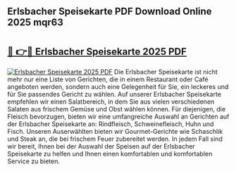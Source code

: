 ## Erlsbacher Speisekarte PDF Download Online 2025 mqr63

# <h2><a href="http://gc75n1v.nevu.top/?p=Erlsbacher+Speisekarte">🔗 👉🔴 Erlsbacher Speisekarte 2025 PDF</a></h2>

[![Erlsbacher Speisekarte 2025 PDF](https://i.imgur.com/dBaPXMq.png)](http://gc75n1v.nevu.top/?p=Erlsbacher+Speisekarte)
Die Erlsbacher Speisekarte ist nicht mehr nur eine Liste von Gerichten, die in einem Restaurant oder Café angeboten werden, sondern auch eine Gelegenheit für Sie, ein leckeres und für Sie passendes Gericht zu wählen. Auf unserer Erlsbacher Speisekarte empfehlen wir einen Salatbereich, in dem Sie aus vielen verschiedenen Salaten aus frischem Gemüse und Obst wählen können. Für diejenigen, die Fleisch bevorzugen, bieten wir eine umfangreiche Auswahl an Gerichten auf der Erlsbacher Speisekarte an: Rindfleisch, Schweinefleisch, Huhn und Fisch. Unseren Auserwählten bieten wir Gourmet-Gerichte wie Schaschlik und Steak an, die bei frischem Feuer zubereitet werden. In jedem Fall sind wir bereit, Ihnen bei der Auswahl der Speisen auf der Erlsbacher Speisekarte zu helfen und Ihnen einen komfortablen und komfortablen Service zu bieten.
